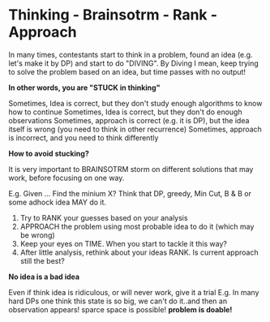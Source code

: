 # Thinking - Brainsotrm - Rank - Approach 

In many times, contestants start to think in a problem, found an idea (e.g. let's make it by DP) and start to do "DIVING". By Diving I mean, keep trying to solve the problem based on an idea, but time passes with no output!

**In other words, you are "STUCK in thinking"**

Sometimes, Idea is correct, but they don't study enough algorithms to know how to continue
Sometimes, Idea is correct, but they don't do enough observations
Sometimes, approach is correct (e.g. it is DP), but the idea itself is wrong (you need to think in other recurrence)
Sometimes, approach is incorrect, and you need to think differently

**How to avoid stucking?**

It is very important to BRAINSOTRM storm on different solutions that may work, before focusing on one way.

E.g. Given ... Find the minium X? Think that DP, greedy, Min Cut, B & B or some adhock idea MAY do it.

1. Try to RANK your guesses based on your analysis
2. APPROACH the problem using most probable idea to do it (which may be wrong)
3. Keep your eyes on TIME. When you start to tackle it this way?
4. After little analysis, rethink about your ideas RANK. Is current approach still the best?

**No idea is a bad idea**

Even if think idea is ridiculous, or will never work, give it a trial
E.g. In many hard DPs one think this state is so big, we can't do it..and then an observation appears! sparce space is possible! **problem is doable!**

